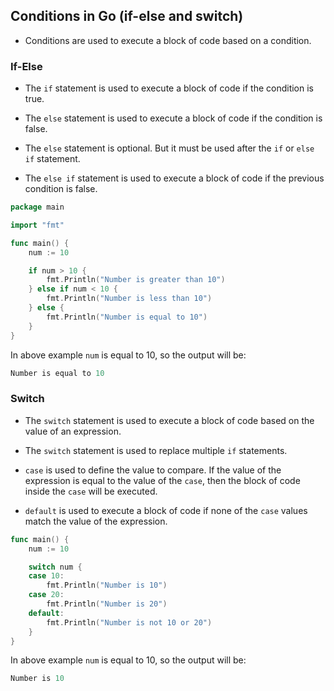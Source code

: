 ## Conditions in Go (if-else and switch)

- Conditions are used to execute a block of code based on a condition.

### If-Else

- The `if` statement is used to execute a block of code if the condition is true.

- The `else` statement is used to execute a block of code if the condition is false.

- The `else` statement is optional. But it must be used after the `if` or `else if` statement.

- The `else if` statement is used to execute a block of code if the previous condition is false.

```go
package main

import "fmt"

func main() {
    num := 10

    if num > 10 {
        fmt.Println("Number is greater than 10")
    } else if num < 10 {
        fmt.Println("Number is less than 10")
    } else {
        fmt.Println("Number is equal to 10")
    }
}
```

In above example `num` is equal to 10, so the output will be:

```go
Number is equal to 10
```

### Switch

- The `switch` statement is used to execute a block of code based on the value of an expression.

- The `switch` statement is used to replace multiple `if` statements.

- `case` is used to define the value to compare. If the value of the expression is equal to the value of the `case`, then the block of code inside the `case` will be executed.

- `default` is used to execute a block of code if none of the `case` values match the value of the expression.

```go
func main() {
    num := 10

    switch num {
    case 10:
        fmt.Println("Number is 10")
    case 20:
        fmt.Println("Number is 20")
    default:
        fmt.Println("Number is not 10 or 20")
    }
}
```

In above example `num` is equal to 10, so the output will be:

```go
Number is 10
```
